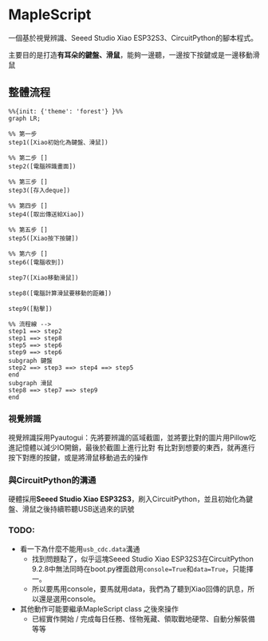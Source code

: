 # MapleScript
一個基於視覺辨識、Seeed Studio Xiao ESP32S3、CircuitPython的腳本程式。

主要目的是打造**有耳朵的鍵盤、滑鼠**，能夠一邊聽，一邊按下按鍵或是一邊移動滑鼠

## 整體流程
```mermaid
%%{init: {'theme': 'forest'} }%%
graph LR;

%% 第一步 
step1([Xiao初始化為鍵盤、滑鼠])

%% 第二步 []
step2([電腦辨識畫面])

%% 第三步 []
step3([存入deque])

%% 第四步 []
step4([取出傳送給Xiao])

%% 第五步 []
step5([Xiao按下按鍵])

%% 第六步 []
step6([電腦收到])

step7([Xiao移動滑鼠])

step8([電腦計算滑鼠要移動的距離])

step9([點擊])

%% 流程線 -->
step1 ==> step2
step1 ==> step8
step5 ==> step6
step9 ==> step6
subgraph 鍵盤
step2 ==> step3 ==> step4 ==> step5
end
subgraph 滑鼠
step8 ==> step7 ==> step9
end
```

### 視覺辨識
視覺辨識採用Pyautogui：先將要辨識的區域截圖，並將要比對的圖片用Pillow吃進記憶體以減少IO開銷，最後於截圖上進行比對
有比對到想要的東西，就再進行按下對應的按鍵，或是將滑鼠移動過去的操作

### 與CircuitPython的溝通
硬體採用**Seeed Studio Xiao ESP32S3**，刷入CircuitPython，並且初始化為鍵盤、滑鼠之後持續聆聽USB送過來的訊號

### TODO:
- 看一下為什麼不能用`usb_cdc.data`溝通
  - 找到問題點了，似乎這塊Seeed Studio Xiao ESP32S3在CircuitPython 9.2.8中無法同時在boot.py裡面啟用`console=True`和`data=True`，只能擇一。 
  - 所以要馬用console，要馬就用data，我們為了聽到Xiao回傳的訊息，所以還是選用console。
- 其他動作可能要繼承MapleScript class 之後來操作
  - 已經實作開始 / 完成每日任務、怪物蒐藏、領取戰地硬幣、自動分解裝備等等

